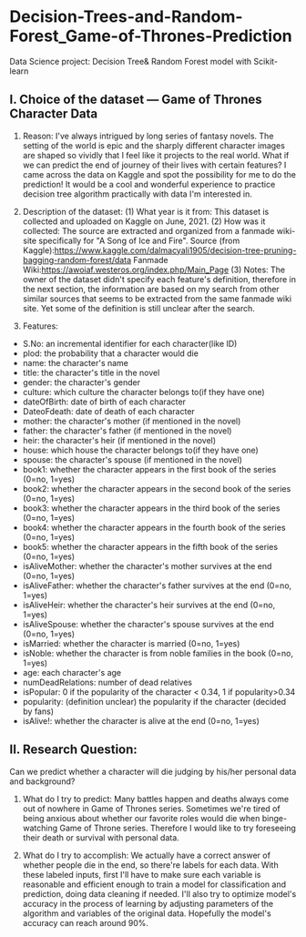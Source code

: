 # Decision-Trees-and-Random-Forest_Game-of-Thrones-Prediction
Data Science project: Decision Tree& Random Forest model with Scikit-learn
## I. Choice of the dataset — Game of Thrones Character Data
1. Reason:
I've always intrigued by long series of fantasy novels. The setting of the world is epic and the sharply different character images are shaped so vividly that I feel like it projects to the real world. What if we can predict the end of journey of their lives with certain features?
I came across the data on Kaggle and spot the possibility for me to do the prediction! It would be a cool and wonderful experience to practice decision tree algorithm practically with data I'm interested in.

2. Description of the dataset:
(1) What year is it from: This dataset is collected and uploaded on Kaggle on June, 2021.
(2) How was it collected: The source are extracted and organized from a fanmade wiki-site specifically for "A Song of Ice and Fire".
Source (from Kaggle):https://www.kaggle.com/dalmacyali1905/decision-tree-pruning-bagging-random-forest/data
Fanmade Wiki:https://awoiaf.westeros.org/index.php/Main_Page
(3) Notes: The owner of the dataset didn't specify each feature's definition, therefore in the next section, the information are based on my search from other similar sources that seems to be extracted from the same fanmade wiki site. Yet some of the definition is still unclear after the search.

3. Features:
- S.No: an incremental identifier for each character(like ID)
- plod: the probability that a character would die
- name: the character's name
- title: the character's title in the novel
- gender: the character's gender
- culture: which culture the character belongs to(if they have one)
- dateOfBirth: date of birth of each character
- DateoFdeath: date of death of each character
- mother: the character's mother (if mentioned in the novel)
- father: the character's father (if mentioned in the novel)
- heir: the character's heir (if mentioned in the novel)
- house: which house the character belongs to(if they have one)
- spouse: the character's spouse (if mentioned in the novel)
- book1: whether the character appears in the first book of the series (0=no, 1=yes)
- book2: whether the character appears in the second book of the series (0=no, 1=yes)
- book3: whether the character appears in the third book of the series (0=no, 1=yes)
- book4: whether the character appears in the fourth book of the series (0=no, 1=yes)
- book5: whether the character appears in the fifth book of the series (0=no, 1=yes)
- isAliveMother: whether the character's mother survives at the end (0=no, 1=yes)
- isAliveFather: whether the character's father survives at the end (0=no, 1=yes)
- isAliveHeir: whether the character's heir survives at the end (0=no, 1=yes)
- isAliveSpouse: whether the character's spouse survives at the end (0=no, 1=yes)
- isMarried: whether the character is married (0=no, 1=yes)
- isNoble: whether the character is from noble families in the book (0=no, 1=yes)
- age: each character's age
- numDeadRelations: number of dead relatives
- isPopular: 0 if the popularity of the character < 0.34, 1 if popularity>0.34
- popularity: (definition unclear) the popularity if the character (decided by fans)
- isAlive!: whether the character is alive at the end (0=no, 1=yes)

## II. Research Question:
Can we predict whether a character will die judging by his/her personal data and background?
1. What do I try to predict:
Many battles happen and deaths always come out of nowhere in Game of Thrones series. Sometimes we're tired of being anxious about whether our favorite roles would die when binge-watching Game of Throne series. Therefore I would like to try foreseeing their death or survival with personal data.

2. What do I try to accomplish:
We actually have a correct answer of whether people die in the end, so there're labels for each data. With these labeled inputs, first I'll have to make sure each variable is reasonable and efficient enough to train a model for classification and prediction, doing data cleaning if needed. I'll also try to optimize model's accuracy in the process of learning by adjusting parameters of the algorithm and variables of the original data. Hopefully the model's accuracy can reach around 90%.




